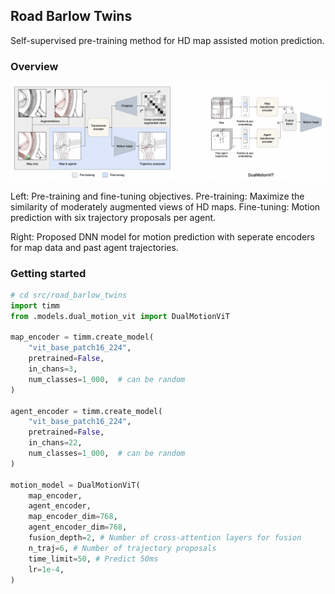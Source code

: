 ## Road Barlow Twins
Self-supervised pre-training method for HD map assisted motion prediction.

### Overview
![Model architecture](assets/road-bralow-twins.png "Model architecture")

Left: Pre-training and fine-tuning objectives. Pre-training: Maximize the similarity of moderately augmented views of HD maps. Fine-tuning: Motion prediction with six trajectory proposals per agent.

Right: Proposed DNN model for motion prediction with seperate encoders for map data and past agent trajectories.

### Getting started
```python
# cd src/road_barlow_twins
import timm
from .models.dual_motion_vit import DualMotionViT

map_encoder = timm.create_model(
    "vit_base_patch16_224",
    pretrained=False,
    in_chans=3,
    num_classes=1_000,  # can be random
)

agent_encoder = timm.create_model(
    "vit_base_patch16_224",
    pretrained=False,
    in_chans=22,
    num_classes=1_000,  # can be random
)

motion_model = DualMotionViT(
    map_encoder,
    agent_encoder,
    map_encoder_dim=768,
    agent_encoder_dim=768,
    fusion_depth=2, # Number of cross-attention layers for fusion
    n_traj=6, # Number of trajectory proposals
    time_limit=50, # Predict 50ms
    lr=1e-4,
)

```
